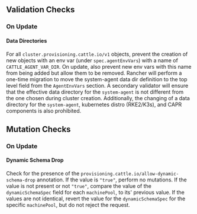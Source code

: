 ## Validation Checks

### On Update

#### Data Directories

For all `cluster.provisioning.cattle.io/v1` objects, prevent the creation of new objects with an env var (under 
`spec.agentEnvVars`) with a name of `CATTLE_AGENT_VAR_DIR`. On update, also prevent new env vars with this name from 
being added but allow them to be removed. Rancher will perform a one-time migration to move the system-agent data dir 
definition to the top level field from the `AgentEnvVars` section. A secondary validator will ensure that the effective 
data directory for the `system-agent` is not different from the one chosen during cluster creation. Additionally, the 
changing of a data directory for the `system-agent`, kubernetes distro (RKE2/K3s), and CAPR components is also 
prohibited.

## Mutation Checks

### On Update

#### Dynamic Schema Drop

Check for the presence of the `provisioning.cattle.io/allow-dynamic-schema-drop` annotation. If the value is `"true"`,
perform no mutations. If the value is not present or not `"true"`, compare the value of the `dynamicSchemaSpec` field
for each `machinePool`, to its' previous value. If the values are not identical, revert the value for the
`dynamicSchemaSpec` for the specific `machinePool`, but do not reject the request.
